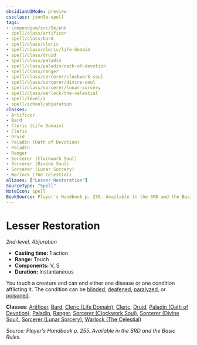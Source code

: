 ```yaml
---
obsidianUIMode: preview
cssclass: json5e-spell
tags:
- compendium/src/5e/phb
- spell/class/artificer
- spell/class/bard
- spell/class/cleric
- spell/class/cleric/life-domain
- spell/class/druid
- spell/class/paladin
- spell/class/paladin/oath-of-devotion
- spell/class/ranger
- spell/class/sorcerer/clockwork-soul
- spell/class/sorcerer/divine-soul
- spell/class/sorcerer/lunar-sorcery
- spell/class/warlock/the-celestial
- spell/level/2
- spell/school/abjuration
classes:
- Artificer
- Bard
- Cleric (Life Domain)
- Cleric
- Druid
- Paladin (Oath of Devotion)
- Paladin
- Ranger
- Sorcerer (Clockwork Soul)
- Sorcerer (Divine Soul)
- Sorcerer (Lunar Sorcery)
- Warlock (The Celestial)
aliases: ["Lesser Restoration"]
SourceType: "Spell"
NoteIcon: spell
BookSource: Player's Handbook p. 255. Available in the SRD and the Basic Rules.
---
```

# Lesser Restoration
*2nd-level, Abjuration*  

- **Casting time:** 1 action
- **Range:** Touch
- **Components:** V, S
- **Duration:** Instantaneous

You touch a creature and can end either one disease or one condition afflicting it. The condition can be [blinded](/2-Mechanics/CLI/rules/conditions.md#blinded), [deafened](/2-Mechanics/CLI/rules/conditions.md#deafened), [paralyzed](/2-Mechanics/CLI/rules/conditions.md#paralyzed), or [poisoned](/2-Mechanics/CLI/rules/conditions.md#poisoned).

**Classes**: [Artificer](/2-Mechanics/CLI/classes/artificer-tce.md), [Bard](/2-Mechanics/CLI/classes/bard.md), [Cleric (Life Domain)](/2-Mechanics/CLI/classes/cleric-life-domain.md), [Cleric](/2-Mechanics/CLI/classes/cleric.md), [Druid](/2-Mechanics/CLI/classes/druid.md), [Paladin (Oath of Devotion)](/2-Mechanics/CLI/classes/paladin-oath-of-devotion.md), [Paladin](/2-Mechanics/CLI/classes/paladin.md), [Ranger](/2-Mechanics/CLI/classes/ranger.md), [Sorcerer (Clockwork Soul)](/2-Mechanics/CLI/classes/sorcerer-clockwork-soul-tce.md), [Sorcerer (Divine Soul)](/2-Mechanics/CLI/classes/sorcerer-divine-soul-xge.md), [Sorcerer (Lunar Sorcery)](/2-Mechanics/CLI/classes/sorcerer-lunar-sorcery-dsotdq.md), [Warlock (The Celestial)](/2-Mechanics/CLI/classes/warlock-the-celestial-xge.md)

*Source: Player's Handbook p. 255. Available in the SRD and the Basic Rules.*